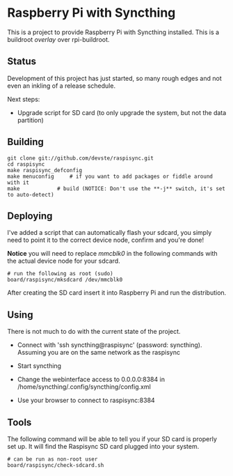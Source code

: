 Raspberry Pi with Syncthing
===========================

This is a project to provide Raspberry Pi with Syncthing installed. This is a buildroot *overlay* over rpi-buildroot.

Status
------

Development of this project has just started, so many rough edges and not even an inkling of a release schedule.

Next steps:
* Upgrade script for SD card (to only upgrade the system, but not the data partition)

Building
--------

	git clone git://github.com/devste/raspisync.git
	cd raspisync
	make raspisync_defconfig
	make menuconfig		# if you want to add packages or fiddle around with it
	make			# build (NOTICE: Don't use the **-j** switch, it's set to auto-detect)

Deploying
---------

I've added a script that can automatically flash your sdcard, you simply need
to point it to the correct device node, confirm and you're done!

**Notice** you will need to replace *mmcblk0* in the following commands with the
actual device node for your sdcard.

    # run the following as root (sudo)
    board/raspisync/mksdcard /dev/mmcblk0

After creating the SD card insert it into Raspberry Pi and run the distribution.

Using
-----

There is not much to do with the current state of the project.


* Connect with 'ssh syncthing@raspisync' (password: syncthing). Assuming you are on the same network as the raspisync
* Start syncthing

* Change the webinterface access to 0.0.0.0:8384 in /home/syncthing/.config/syncthing/config.xml
* Use your browser to connect to raspisync:8384

Tools
-----

The following command will be able to tell you if your SD card is properly set up. It will find the Raspisync SD card plugged into your system.

	# can be run as non-root user
	board/raspisync/check-sdcard.sh
